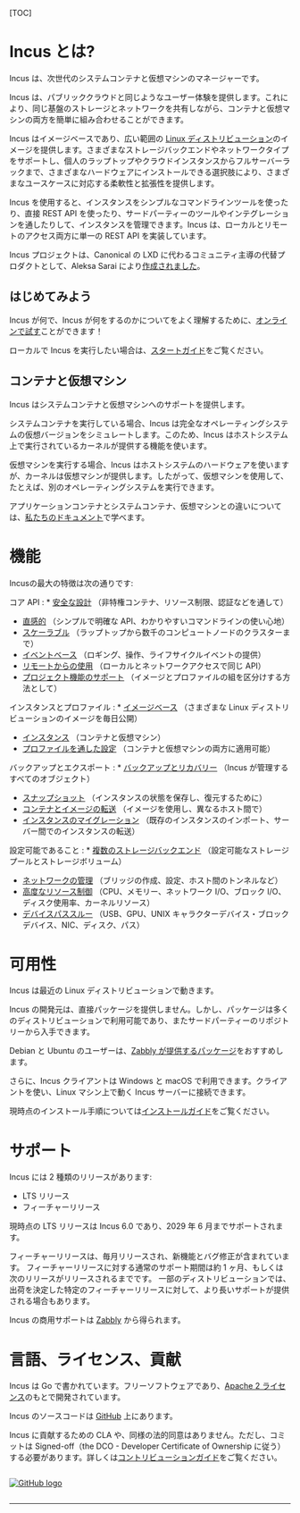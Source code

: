 [TOC]

# Incus とは? <!-- What is Incus? -->
<!--
Incus is a next generation system container and virtual machine manager. 
-->
Incus は、次世代のシステムコンテナと仮想マシンのマネージャーです。

<!--
It provides a user experience similar to that of a public cloud. With it, you can easily mix and match both containers and virtual machines, sharing the same underlying storage and network.
-->
Incus は、パブリッククラウドと同じようなユーザー体験を提供します。これにより、同じ基盤のストレージとネットワークを共有しながら、コンテナと仮想マシンの両方を簡単に組み合わせることができます。


<!--
Incus is image based and provides images for a [wide number of Linux distributions](https://images.linuxcontainers.org). It provides flexibility and scalability for various use cases, with support for different storage backends and network types and the option to install on hardware ranging from an individual laptop or cloud instance to a full server rack.
-->
Incus はイメージベースであり、広い範囲の [Linux ディストリビューション](https://images.linuxcontainers.org)のイメージを提供します。さまざまなストレージバックエンドやネットワークタイプをサポートし、個人のラップトップやクラウドインスタンスからフルサーバーラックまで、さまざまなハードウェアにインストールできる選択肢により、さまざまなユースケースに対応する柔軟性と拡張性を提供します。

<!--
When using Incus, you can manage your instances (containers and VMs) with a simple command line tool, directly through the REST API or by using third-party tools and integrations. Incus implements a single REST API for both local and remote access.
-->
Incus を使用すると、インスタンスをシンプルなコマンドラインツールを使ったり、直接 REST API を使ったり、サードパーティーのツールやインテグレーションを通したりして、インスタンスを管理できます。Incus は、ローカルとリモートのアクセス両方に単一の REST API を実装しています。

<!--
The Incus project [was created](/incus/announcement/) by Aleksa Sarai as a community driven alternative to Canonical's LXD.
Today, it's led and maintained by many of the same people that once created LXD.
-->
Incus プロジェクトは、Canonical の LXD に代わるコミュニティ主導の代替プロダクトとして、Aleksa Sarai により[作成されました](/ja/incus/announcement/)。

## はじめてみよう <!-- Get started -->
<!--
To get a better idea of what Incus is and what it does, you can [try it online](/incus/try-it/)!
-->
Incus が何で、Incus が何をするのかについてをよく理解するために、[オンラインで試す](/ja/incus/try-it/)ことができます！

<!--
Then if you want to run it locally, take a look at our [getting started guide](/incus/docs/main/tutorial/first_steps/).
-->
ローカルで Incus を実行したい場合は、[スタートガイド](https://incus-ja.readthedocs.io/ja/latest/tutorial/first_steps/)をご覧ください。

## コンテナと仮想マシン <!-- Containers and virtual machines -->
<!--
Incus provides support for system containers and virtual machines.
-->
Incus はシステムコンテナと仮想マシンへのサポートを提供します。

<!--
When running a system container, Incus simulates a virtual version of a full operating system. To do this, it uses the functionality provided by the kernel running on the host system.
-->
システムコンテナを実行している場合、Incus は完全なオペレーティングシステムの仮想バージョンをシミュレートします。このため、Incus はホストシステム上で実行されているカーネルが提供する機能を使います。

<!--
When running a virtual machine, Incus uses the hardware of the host system, but the kernel is provided by the virtual machine. Therefore, virtual machines can be used to run, for example, a different operating system.
-->
仮想マシンを実行する場合、Incus はホストシステムのハードウェアを使いますが、カーネルは仮想マシンが提供します。したがって、仮想マシンを使用して、たとえば、別のオペレーティングシステムを実行できます。

<!--
You can learn more about the differences between application containers, system containers and virtual machines in [our documentation](/incus/docs/main/explanation/containers_and_vms/).
-->
アプリケーションコンテナとシステムコンテナ、仮想マシンとの違いについては、[私たちのドキュメント](https://incus-ja.readthedocs.io/ja/latest/explanation/containers_and_vms/)で学べます。

# 機能 <!-- Features -->
<!--
Some of the biggest features of Incus are:
-->
Incusの最大の特徴は次の通りです:

<!--
Core API
: * [Secure by design](/incus/docs/main/security) (through unprivileged containers, resource restrictions, authentication, ...)
  * [Intuitive](/incus/docs/main/rest-api) (with a simple, clear API and crisp command line experience)
  * [Scalable](/incus/docs/main/clustering) (from containers on your laptop to clusters of thousands of compute nodes)
  * [Event based](/incus/docs/main/events) (providing logging, operation, and lifecycle events)
  * [Remote usage](/incus/docs/main/remotes) (same API used for local and network access)
  * [Project support](/incus/docs/main/projects) (as a way to compartmentalize sets of images and profiles)
-->
コア API
: * [安全な設計](https://incus-ja.readthedocs.io/ja/latest/security) （非特権コンテナ、リソース制限、認証などを通して）
  * [直感的](https://incus-ja.readthedocs.io/ja/latest/rest-api) （シンプルで明確な API、わかりやすいコマンドラインの使い心地）
  * [スケーラブル](https://incus-ja.readthedocs.io/ja/latest/clustering) （ラップトップから数千のコンピュートノードのクラスターまで）
  * [イベントベース](https://incus-ja.readthedocs.io/ja/latest/events) （ロギング、操作、ライフサイクルイベントの提供）
  * [リモートからの使用](https://incus-ja.readthedocs.io/ja/latest/remotes) （ローカルとネットワークアクセスで同じ API）
  * [プロジェクト機能のサポート](https://incus-ja.readthedocs.io/ja/latest/projects) （イメージとプロファイルの組を区分けする方法として）

<!--
Instances and profiles
: * [Image based](https://images.linuxcontainers.org) (with images for a wide variety of Linux distributions, published daily)
  * [Instances](/incus/docs/main/instances) (containers and virtual-machines)
  * [Configurable through profiles](/incus/docs/main/profiles) (applicable to both containers and virtual machines)
-->
インスタンスとプロファイル
: * [イメージベース](https://images.linuxcontainers.org) （さまざまな Linux ディストリビューションのイメージを毎日公開）
  * [インスタンス](/incus/docs/main/instances) （コンテナと仮想マシン）
  * [プロファイルを通した設定](/incus/docs/main/profiles) （コンテナと仮想マシンの両方に適用可能）

<!--
Backup and export
: * [Backup and recovery](/incus/docs/main/backup) (for all objects managed by Incus)
  * [Snapshots](/incus/docs/main/reference/instance_options/#snapshot-scheduling-and-configuration) (to save and restore the state of an instance)
  * [Container and image transfer](/incus/docs/main/image-handling) (between different hosts, using images)
  * [Instance migration](/incus/docs/main/migration) (importing existing instances or transferring them between servers)
-->
バックアップとエクスポート
: * [バックアップとリカバリー](https://incus-ja.readthedocs.io/ja/latest/backup) （Incus が管理するすべてのオブジェクト）
  * [スナップショット](https://incus-ja.readthedocs.io/ja/latest/reference/instance_options/#snapshot-scheduling-and-configuration) （インスタンスの状態を保存し、復元するために）
  * [コンテナとイメージの転送](https://incus-ja.readthedocs.io/ja/latest/image-handling) （イメージを使用し、異なるホスト間で）
  * [インスタンスのマイグレーション](https://incus-ja.readthedocs.io/ja/latest/migration) （既存のインスタンスのインポート、サーバー間でのインスタンスの転送）

<!--
Configurability
: * [Multiple storage backends](/incus/docs/main/explanation/storage/) (with configurable storage pools and storage volumes)
  * [Network management](/incus/docs/main/explanation/networks/) (including bridge creation and configuration, cross-host tunnels, ...)
  * [Advanced resource control](/incus/docs/main/reference/instance_options/#resource-limits) (CPU, memory, network I/O, block I/O, disk usage and kernel resources)
  * [Device passthrough](/incus/docs/main/reference/devices/) (USB, GPU, unix character and block devices, NICs, disks and paths)
-->
設定可能であること
: * [複数のストレージバックエンド](https://incus-ja.readthedocs.io/ja/latest/explanation/storage/) （設定可能なストレージプールとストレージボリューム）
  * [ネットワークの管理](https://incus-ja.readthedocs.io/ja/latest/explanation/networks/) （ブリッジの作成、設定、ホスト間のトンネルなど）
  * [高度なリソース制御](https://incus-ja.readthedocs.io/ja/latest/reference/instance_options/#resource-limits) （CPU、メモリー、ネットワーク I/O、ブロック I/O、ディスク使用率、カーネルリソース）
  * [デバイスパススルー](https://incus-ja.readthedocs.io/ja/latest/reference/devices/) （USB、GPU、UNIX キャラクターデバイス・ブロックデバイス、NIC、ディスク、パス）


# 可用性 <!-- Availability -->
<!--
Incus works on any recent Linux distribution.
-->
Incus は最近の Linux ディストリビューションで動きます。

<!--
Incus upstream doesn't directly provide packages, but packages are available in a number of distributions or can be found in 3rd party repositories.
-->
Incus の開発元は、直接パッケージを提供しません。しかし、パッケージは多くのディストリビューションで利用可能であり、またサードパーティーのリポジトリーから入手できます。

<!--
For Debian and Ubuntu users, we recommend the [packages provided by Zabbly](https://github.com/zabbly/incus).
-->
Debian と Ubuntu のユーザーは、[Zabbly が提供するパッケージ](https://github.com/zabbly/incus)をおすすめします。

<!--
In addition, the Incus client is available for Windows and macOS. You can use the client to connect to an Incus server running on a Linux machine.
-->
さらに、Incus クライアントは Windows と macOS で利用できます。クライアントを使い、Linux マシン上で動く Incus サーバーに接続できます。

<!--
Current installation instructions can be found in our [installation guide](/incus/docs/main/installing/).
-->
現時点のインストール手順については[インストールガイド](https://incus-ja.readthedocs.io/ja/latest/installing/)をご覧ください。

# サポート <!-- Support -->
<!--
Incus has two kind of releases:
-->
Incus には 2 種類のリリースがあります:

 * LTS リリース <!-- LTS releases -->
 * フィーチャーリリース <!-- Feature releases -->

<!--
The current LTS release is Incus 6.0 and is supported until June 2029.
-->
現時点の LTS リリースは Incus 6.0 であり、2029 年 6 月までサポートされます。

<!--
Feature releases are pushed out every month or so and contain new features as well as bugfixes.
The normal support length for those releases is of about a month, or until the next release comes out. 
Some Linux distributions might offer longer support for particular feature releases that they decided to ship.
-->
フィーチャーリリースは、毎月リリースされ、新機能とバグ修正が含まれています。
フィーチャーリリースに対する通常のサポート期間は約 1 ヶ月、もしくは次のリリースがリリースされるまでです。
一部のディストリビューションでは、出荷を決定した特定のフィーチャーリリースに対して、より長いサポートが提供される場合もあります。

<!--
Commercial support for Incus can be obtained from [Zabbly](https://zabbly.com/incus).
-->
Incus の商用サポートは [Zabbly](https://zabbly.com/incus) から得られます。

# 言語、ライセンス、貢献 <!-- Language, licensing and contributions -->
<!--
Incus is written in Go. It is free software and developed under the [Apache 2 license](https://www.apache.org/licenses/LICENSE-2.0).
-->
Incus は Go で書かれています。フリーソフトウェアであり、[Apache 2 ライセンス](https://www.apache.org/licenses/LICENSE-2.0)のもとで開発されています。

<!--
The Incus source code is available on [GitHub](https://github.com/lxc/incus).
-->
Incus のソースコードは [GitHub](https://github.com/lxc/incus) 上にあります。

<!--
There are no CLA or similar legal agreements required to contribute to Incus. However, we require commits be signed-off (following the DCO - Developer Certificate of Ownership). See the [Contribution guidelines](/incus/docs/main/contributing/) for more information.
-->
Incus に貢献するための CLA や、同様の法的同意はありません。ただし、コミットは Signed-off（the DCO - Developer Certificate of Ownership に従う）する必要があります。詳しくは[コントリビューションガイド](https://incus-ja.readthedocs.io/ja/latest/contributing/)をご覧ください。

[<img src="/static/img/GitHub_Logo.png" alt="GitHub logo" style="display:block;float:none;margin-left:auto;margin-right:auto;padding:1em 0;max-height:120px"/>](https://github.com/lxc/incus)
******

